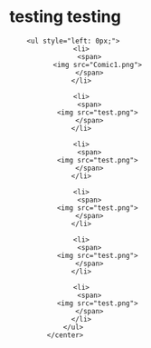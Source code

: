 <!DOCTYPE html>
<html>
<head>
    <meta charset="UTF-8">
    <title>komiks site</title>
</head>
<body>
    <center>
        <h1>testing testing</h1>

        <ul style="left: 0px;">
            <li>
                <span>
                    <img src="Comic1.png">
                </span>
            </li>

            <li>
                <span>
                    <img src="test.png">
                </span>
            </li>

            <li>
                <span>
                    <img src="test.png">
                </span>
            </li>

            <li>
                <span>
                    <img src="test.png">
                </span>
            </li>

            <li>
                <span>
                    <img src="test.png">
                </span>
            </li>

            <li>
                <span>
                    <img src="test.png">
                </span>
            </li>
        </ul>
    </center>
</body>
</html>
